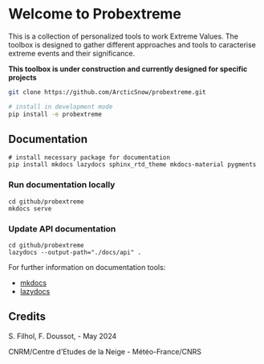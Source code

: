 # Welcome to Probextreme

This is a collection of personalized tools to work Extreme Values. The toolbox is designed to gather different approaches and tools to caracterise extreme events and their significance. 


**This toolbox is under construction and currently designed for specific projects**

```bash
git clone https://github.com/ArcticSnow/probextreme.git

# install in development mode
pip install -e probextreme
```

## Documentation 

```commandline
# install necessary package for documentation
pip install mkdocs lazydocs sphinx_rtd_theme mkdocs-material pygments
```

### Run documentation locally
```commandline
cd github/probextreme
mkdocs serve
```

### Update API documentation
```commandline
cd github/probextreme
lazydocs --output-path="./docs/api" .
```
For further information on documentation tools:
- [mkdocs](https://www.mkdocs.org/)
- [lazydocs](https://github.com/ml-tooling/lazydocs)

## Credits

S. Filhol, F. Doussot, - May 2024

CNRM/Centre d'Etudes de la Neige - Météo-France/CNRS